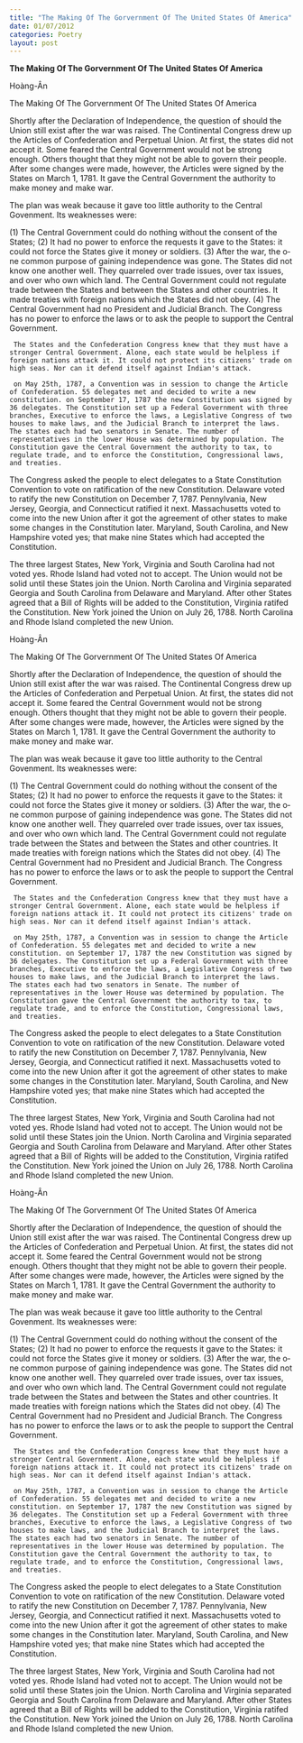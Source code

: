 ```yaml
---
title: "The Making Of The Gorvernment Of The United States Of America"
date: 01/07/2012
categories: Poetry
layout: post
---
```


**The Making Of The Gorvernment Of The United States Of America**

Hoàng-Ân

The Making Of The Gorvernment Of The United States Of America


   Shortly after the Declaration of Independence, the question of should the Union still exist after the war was raised. The Continental Congress drew up the Articles of Confederation and Perpetual Union. At first, the states did not accept it. Some feared the Central Government would not be strong enough. Others thought that they might not be able to govern their people. After some changes were made, however, the Articles were signed by the States o­n March 1, 1781. It gave the Central Government the authority to make money and make war.

   The plan was weak because it gave too little authority to the Central Govenment. Its weaknesses were:

(1) The Central Government could do nothing without the consent of the States;
(2) It had no power to enforce the requests it gave to the States: it could not force the States
     give it money or soldiers.
(3) After the war, the o­ne common purpose of gaining independence was gone. The States did
     not know o­ne another well. They quarreled over trade issues, over tax issues, and over who
     own which land. The Central Government could not regulate trade between the States and
     between the States and other countries. It made treaties with foreign nations which the
     States did not obey.
(4) The Central Government had no President and Judicial Branch. The Congress has no power
     to enforce the laws or to ask the people to support the Central Government.

     The States and the Confederation Congress knew that they must have a stronger Central Government. Alone, each state would be helpless if foreign nations attack it. It could not protect its citizens' trade o­n high seas. Nor can it defend itself against Indian's attack.

     o­n May 25th, 1787, a Convention was in session to change the Article of Confederation. 55 delegates met and decided to write a new constitution. o­n September 17, 1787 the new Constitution was signed by 36 delegates. The Constitution set up a Federal Government with three branches, Executive to enforce the laws, a Legislative Congress of two houses to make laws, and the Judicial Branch to interpret the laws.  The states each had two senators in Senate. The number of representatives in the lower House was determined by population. The Constitution gave the Central Government the authority to tax, to regulate trade, and to enforce the Constitution, Congressional laws, and treaties.

   The Congress asked the people to elect delegates to a State Constitution Convention to vote o­n ratification of the new Constitution. Delaware voted to ratify the new Constitution o­n December 7, 1787. Pennylvania, New Jersey, Georgia, and Connecticut ratified it next. Massachusetts voted to come into the new Union after it got the agreement of other states to make some changes in the Constitution later. Maryland, South Carolina, and New Hampshire voted yes; that make nine States which had accepted the Constitution.

   The three largest States, New York, Virginia and South Carolina had not voted yes. Rhode Island had voted not to accept. The Union would not be solid until these States join the Union. North Carolina and Virginia separated Georgia and South Carolina from Delaware and Maryland. After other States agreed that a Bill of Rights will be added to the Constitution, Virginia ratifed the Constitution. New York joined the Union o­n July 26, 1788. North Carolina and Rhode Island completed the new Union.

Hoàng-Ân

The Making Of The Gorvernment Of The United States Of America


   Shortly after the Declaration of Independence, the question of should the Union still exist after the war was raised. The Continental Congress drew up the Articles of Confederation and Perpetual Union. At first, the states did not accept it. Some feared the Central Government would not be strong enough. Others thought that they might not be able to govern their people. After some changes were made, however, the Articles were signed by the States o­n March 1, 1781. It gave the Central Government the authority to make money and make war.

   The plan was weak because it gave too little authority to the Central Govenment. Its weaknesses were:

(1) The Central Government could do nothing without the consent of the States;
(2) It had no power to enforce the requests it gave to the States: it could not force the States
     give it money or soldiers.
(3) After the war, the o­ne common purpose of gaining independence was gone. The States did
     not know o­ne another well. They quarreled over trade issues, over tax issues, and over who
     own which land. The Central Government could not regulate trade between the States and
     between the States and other countries. It made treaties with foreign nations which the
     States did not obey.
(4) The Central Government had no President and Judicial Branch. The Congress has no power
     to enforce the laws or to ask the people to support the Central Government.

     The States and the Confederation Congress knew that they must have a stronger Central Government. Alone, each state would be helpless if foreign nations attack it. It could not protect its citizens' trade o­n high seas. Nor can it defend itself against Indian's attack.

     o­n May 25th, 1787, a Convention was in session to change the Article of Confederation. 55 delegates met and decided to write a new constitution. o­n September 17, 1787 the new Constitution was signed by 36 delegates. The Constitution set up a Federal Government with three branches, Executive to enforce the laws, a Legislative Congress of two houses to make laws, and the Judicial Branch to interpret the laws.  The states each had two senators in Senate. The number of representatives in the lower House was determined by population. The Constitution gave the Central Government the authority to tax, to regulate trade, and to enforce the Constitution, Congressional laws, and treaties.

   The Congress asked the people to elect delegates to a State Constitution Convention to vote o­n ratification of the new Constitution. Delaware voted to ratify the new Constitution o­n December 7, 1787. Pennylvania, New Jersey, Georgia, and Connecticut ratified it next. Massachusetts voted to come into the new Union after it got the agreement of other states to make some changes in the Constitution later. Maryland, South Carolina, and New Hampshire voted yes; that make nine States which had accepted the Constitution.

   The three largest States, New York, Virginia and South Carolina had not voted yes. Rhode Island had voted not to accept. The Union would not be solid until these States join the Union. North Carolina and Virginia separated Georgia and South Carolina from Delaware and Maryland. After other States agreed that a Bill of Rights will be added to the Constitution, Virginia ratifed the Constitution. New York joined the Union o­n July 26, 1788. North Carolina and Rhode Island completed the new Union.

Hoàng-Ân

The Making Of The Gorvernment Of The United States Of America


   Shortly after the Declaration of Independence, the question of should the Union still exist after the war was raised. The Continental Congress drew up the Articles of Confederation and Perpetual Union. At first, the states did not accept it. Some feared the Central Government would not be strong enough. Others thought that they might not be able to govern their people. After some changes were made, however, the Articles were signed by the States o­n March 1, 1781. It gave the Central Government the authority to make money and make war.

   The plan was weak because it gave too little authority to the Central Govenment. Its weaknesses were:

(1) The Central Government could do nothing without the consent of the States;
(2) It had no power to enforce the requests it gave to the States: it could not force the States
     give it money or soldiers.
(3) After the war, the o­ne common purpose of gaining independence was gone. The States did
     not know o­ne another well. They quarreled over trade issues, over tax issues, and over who
     own which land. The Central Government could not regulate trade between the States and
     between the States and other countries. It made treaties with foreign nations which the
     States did not obey.
(4) The Central Government had no President and Judicial Branch. The Congress has no power
     to enforce the laws or to ask the people to support the Central Government.

     The States and the Confederation Congress knew that they must have a stronger Central Government. Alone, each state would be helpless if foreign nations attack it. It could not protect its citizens' trade o­n high seas. Nor can it defend itself against Indian's attack.

     o­n May 25th, 1787, a Convention was in session to change the Article of Confederation. 55 delegates met and decided to write a new constitution. o­n September 17, 1787 the new Constitution was signed by 36 delegates. The Constitution set up a Federal Government with three branches, Executive to enforce the laws, a Legislative Congress of two houses to make laws, and the Judicial Branch to interpret the laws.  The states each had two senators in Senate. The number of representatives in the lower House was determined by population. The Constitution gave the Central Government the authority to tax, to regulate trade, and to enforce the Constitution, Congressional laws, and treaties.

   The Congress asked the people to elect delegates to a State Constitution Convention to vote o­n ratification of the new Constitution. Delaware voted to ratify the new Constitution o­n December 7, 1787. Pennylvania, New Jersey, Georgia, and Connecticut ratified it next. Massachusetts voted to come into the new Union after it got the agreement of other states to make some changes in the Constitution later. Maryland, South Carolina, and New Hampshire voted yes; that make nine States which had accepted the Constitution.

   The three largest States, New York, Virginia and South Carolina had not voted yes. Rhode Island had voted not to accept. The Union would not be solid until these States join the Union. North Carolina and Virginia separated Georgia and South Carolina from Delaware and Maryland. After other States agreed that a Bill of Rights will be added to the Constitution, Virginia ratifed the Constitution. New York joined the Union o­n July 26, 1788. North Carolina and Rhode Island completed the new Union.
